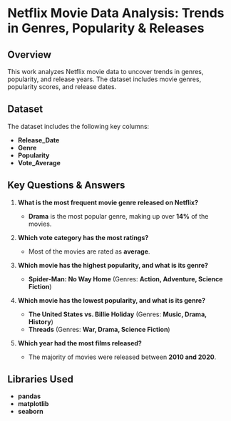 # **Netflix Movie Data Analysis: Trends in Genres, Popularity & Releases**

## **Overview**  
This work analyzes Netflix movie data to uncover trends in genres, popularity, and release years. The dataset includes movie genres, popularity scores, and release dates. 

## **Dataset**  
The dataset includes the following key columns:  
- **Release_Date**
- **Genre** 
- **Popularity** 
- **Vote_Average**

## **Key Questions & Answers**  
1. **What is the most frequent movie genre released on Netflix?**  
   - **Drama** is the most popular genre, making up over **14%** of the movies.  

2. **Which vote category has the most ratings?**  
   - Most of the movies are rated as **average**.  

3. **Which movie has the highest popularity, and what is its genre?**  
   - **Spider-Man: No Way Home** (Genres: **Action, Adventure, Science Fiction**)  

4. **Which movie has the lowest popularity, and what is its genre?**  
   - **The United States vs. Billie Holiday** (Genres: **Music, Drama, History**)  
   - **Threads** (Genres: **War, Drama, Science Fiction**)  

5. **Which year had the most films released?**  
   - The majority of movies were released between **2010 and 2020**.  

## **Libraries Used**  
- **pandas**  
- **matplotlib**  
- **seaborn** 
